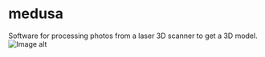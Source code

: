 # medusa
Software for processing photos from a laser 3D scanner to get a 3D model.
![Image alt](https://github.com/smilemaxdev/medusa/raw/main/example/laser/D300_w_laser.png)